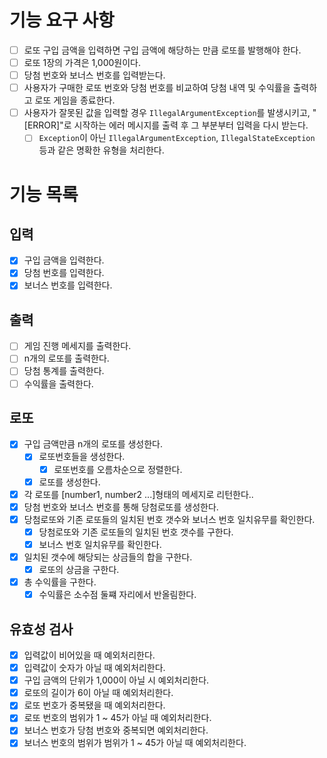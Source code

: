 
# 기능 요구 사항
- [ ]  로또 구입 금액을 입력하면 구입 금액에 해당하는 만큼 로또를 발행해야 한다.
- [ ] 로또 1장의 가격은 1,000원이다.
- [ ] 당첨 번호와 보너스 번호를 입력받는다.
- [ ] 사용자가 구매한 로또 번호와 당첨 번호를 비교하여 당첨 내역 및 수익률을 출력하고 로또 게임을 종료한다.
- [ ] 사용자가 잘못된 값을 입력할 경우  `IllegalArgumentException`를 발생시키고, "[ERROR]"로 시작하는 에러 메시지를 출력 후 그 부분부터 입력을 다시 받는다.
	- [ ]  `Exception`이 아닌  `IllegalArgumentException`,  `IllegalStateException`  등과 같은 명확한 유형을 처리한다.
# 기능 목록
## 입력
- [x] 구입 금액을 입력한다.
- [x] 당첨 번호를 입력한다.
- [x] 보너스 번호를 입력한다.
## 출력
- [ ] 게임 진행 메세지를 출력한다.
- [ ] n개의 로또를 출력한다.
- [ ] 당첨 통계를 출력한다.
- [ ] 수익률을 출력한다.
## 로또
- [x] 구입 금액만큼 n개의 로또를 생성한다.
	- [x] 로또번호들을 생성한다.
		- [x] 로또번호를 오름차순으로 정렬한다.
	- [x] 로또를 생성한다.
- [x] 각 로또를 [number1, number2 ...]형태의 메세지로 리턴한다..
- [x] 당첨 번호와 보너스 번호를 통해 당첨로또를 생성한다.
- [x] 당첨로또와 기존 로또들의 일치된 번호 갯수와 보너스 번호 일치유무를  확인한다.
	- [x]  당첨로또와 기존 로또들의 일치된 번호 갯수를 구한다.
	- [x] 보너스 번호 일치유무를 확인한다.
- [x] 일치된 갯수에 해당되는 상금들의 합을 구한다.
	- [x] 로또의 상금을 구한다.
- [x] 총 수익률을 구한다.
	- [x] 수익률은 소수점 둘쨰 자리에서 반올림한다.
## 유효성 검사
- [x] 입력값이 비어있을 때 예외처리한다.
- [x] 입력값이 숫자가 아닐 때 예외처리한다.
- [x] 구입 금액의 단위가 1,000이 아닐 시 예외처리한다.
- [x] 로또의 길이가 6이 아닐 때 예외처리한다.
- [x] 로또 번호가 중복됐을 때 예외처리한다.
- [x] 로또 번호의 범위가 1 ~ 45가 아닐 때  예외처리한다.
- [x] 보너스 번호가 당첨 번호와 중복되면 예외처리한다.
- [x] 보너스 번호의 범위가 범위가 1 ~ 45가 아닐 때  예외처리한다.
